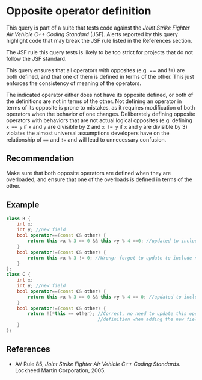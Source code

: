 # Opposite operator definition
This query is part of a suite that tests code against the *Joint Strike Fighter Air Vehicle C++ Coding Standard* (JSF). Alerts reported by this query highlight code that may break the JSF rule listed in the References section.

The JSF rule this query tests is likely to be too strict for projects that do not follow the JSF standard.

This query ensures that all operators with opposites (e.g. == and !=) are both defined, and that one of them is defined in terms of the other. This just enforces the consistency of meaning of the operators.

The indicated operator either does not have its opposite defined, or both of the definitions are not in terms of the other. Not defining an operator in terms of its opposite is prone to mistakes, as it requires modification of both operators when the behavior of one changes. Deliberately defining opposite operators with behaviors that are not actual logical opposites (e.g. defining `x == y` if `x` and `y` are divisible by 2 and ` x != y ` if `x` and `y` are divisible by 3) violates the almost universal assumptions developers have on the relationship of `==` and `!=` and will lead to unnecessary confusion.


## Recommendation
Make sure that both opposite operators are defined when they are overloaded, and ensure that one of the overloads is defined in terms of the other.


## Example

```cpp
class B {
	int x;
	int y; //new field
	bool operator==(const C& other) {
		return this->x % 3 == 0 && this->y % 4 ==0; //updated to include the new field y
	}
	bool operator!=(const C& other) {
		return this->x % 3 != 0; //Wrong: forgot to update to include new field y
	}
};
class C {
	int x;
	int y; //new field
	bool operator==(const C& other) {
		return this->x % 3 == 0 && this->y % 4 == 0; //updated to include the new field
	}
	bool operator!=(const C& other) {
		return !(*this == other); //Correct, no need to update this operator 
		                          //definition when adding the new field
	}
};

```

## References
* AV Rule 85, *Joint Strike Fighter Air Vehicle C++ Coding Standards*. Lockheed Martin Corporation, 2005.
